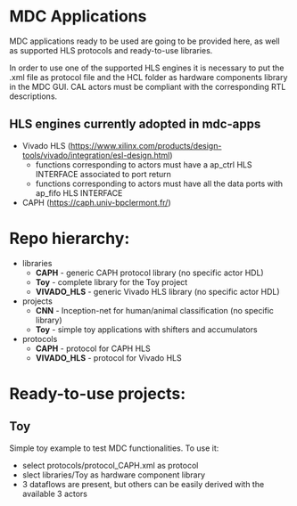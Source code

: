 # MDC Applications
MDC applications ready to be used are going to be provided here, as well as supported HLS protocols and ready-to-use libraries.

In order to use one of the supported HLS engines it is necessary to put the .xml file as protocol file and the HCL folder as hardware components library in the MDC GUI. CAL actors must be compliant with the corresponding RTL descriptions. 

## HLS engines currently adopted in mdc-apps
- Vivado HLS (https://www.xilinx.com/products/design-tools/vivado/integration/esl-design.html)
  - functions corresponding to actors must have a ap_ctrl HLS INTERFACE associated to port return
  - functions corresponding to actors must have all the data ports with ap_fifo HLS INTERFACE
- CAPH (https://caph.univ-bpclermont.fr/)

# Repo hierarchy:
- libraries
	- **CAPH** - generic CAPH protocol library (no specific actor HDL)
	- **Toy** - complete library for the Toy project
	- **VIVADO_HLS** - generic Vivado HLS library (no specific actor HDL)
- projects
	- **CNN** - Inception-net for human/animal classification (no specific library)
	- **Toy** - simple toy applications with shifters and accumulators 
- protocols
	- **CAPH** - protocol for CAPH HLS
	- **VIVADO_HLS** - protocol for Vivado HLS

# Ready-to-use projects:
## Toy
Simple toy example to test MDC functionalities.
To use it:
- select protocols/protocol_CAPH.xml as protocol
- slect libraries/Toy as hardware component library
- 3 dataflows are present, but others can be easily derived with the available 3 actors
